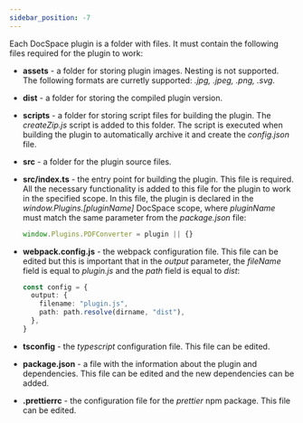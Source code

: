 ```yaml
---
sidebar_position: -7
---
```


Each DocSpace plugin is a folder with files. It must contain the following files required for the plugin to work:

- **assets** - a folder for storing plugin images. Nesting is not supported. The following formats are curretly supported: *.jpg, .jpeg, .png, .svg*.

- **dist** - a folder for storing the compiled plugin version.

- **scripts** - a folder for storing script files for building the plugin. The *createZip.js* script is added to this folder. The script is executed when building the plugin to automatically archive it and create the *config.json* file.

- **src** - a folder for the plugin source files.

- **src/index.ts** - the entry point for building the plugin. This file is required. All the necessary functionality is added to this file for the plugin to work in the specified scope. In this file, the plugin is declared in the *window\.Plugins.\[pluginName]* DocSpace scope, where *pluginName* must match the same parameter from the *package.json* file:

  ``` ts
  window.Plugins.PDFConverter = plugin || {}
  ```

- **webpack.config.js** - the webpack configuration file. This file can be edited but this is important that in the *output* parameter, the *fileName* field is equal to *plugin.js* and the *path* field is equal to *dist*:

  ``` ts
  const config = {
    output: {
      filename: "plugin.js",
      path: path.resolve(dirname, "dist"),
    },
  }
  
  ```

- **tsconfig** - the *typescript* configuration file. This file can be edited.

- **package.json** - a file with the information about the plugin and dependencies. This file can be edited and the new dependencies can be added.

- **.prettierrc** - the configuration file for the *prettier* npm package. This file can be edited.
